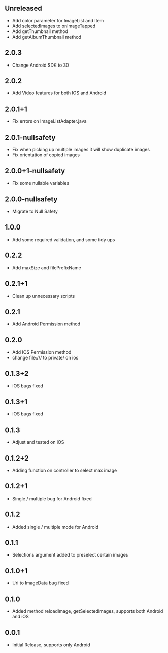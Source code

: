 ## Unreleased

* Add color parameter for ImageList and Item
* Add selectedImages to onImageTapped
* Add getThumbnail method
* Add getAlbumThumbnail method

## 2.0.3

* Change Android SDK to 30

## 2.0.2

* Add Video features for both IOS and Android

## 2.0.1+1

* Fix errors on ImageListAdapter.java

## 2.0.1-nullsafety

* Fix when picking up multiple images it will show duplicate images
* Fix orientation of copied images

## 2.0.0+1-nullsafety

* Fix some nullable variables

## 2.0.0-nullsafety

* Migrate to Null Safety

## 1.0.0

* Add some required validation, and some tidy ups

## 0.2.2

* Add maxSize and filePrefixName

## 0.2.1+1

* Clean up unnecessary scripts

## 0.2.1

* Add Android Permission method

## 0.2.0

* Add IOS Permission method
* change file:/// to private/ on ios

## 0.1.3+2

* iOS bugs fixed

## 0.1.3+1

* iOS bugs fixed

## 0.1.3

* Adjust and tested on iOS

## 0.1.2+2

* Adding function on controller to select max image

## 0.1.2+1

* Single / multiple bug for Android fixed

## 0.1.2

* Added single / multiple mode for Android

## 0.1.1

* Selections argument added to preselect certain images

## 0.1.0+1

* Uri to ImageData bug fixed

## 0.1.0

* Added method reloadImage, getSelectedImages, supports both Android and iOS

## 0.0.1

* Initial Release, supports only Android
